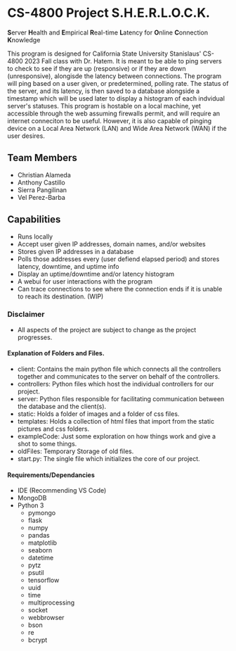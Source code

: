 # CS-4800 Project S.H.E.R.L.O.C.K.
**S**erver **H**ealth and **E**mpirical **R**eal-time **L**atency for **O**nline **C**onnection **K**nowledge

This program is designed for California State University Stanislaus' CS-4800 2023 Fall class with Dr. Hatem. It is meant to be able to ping servers to check to see if they are up (responsive) or if they are down (unresponsive), alongisde the latency between connections. The program will ping based on a user given, or predetermined, polling rate. The status of the server, and its latency, is then saved to a database alongside a timestamp which will be used later to display a histogram of each indvidual server's statuses.  This program is hostable on a local machine, yet accessible through the web assuming firewalls permit, and will require an internet conneciton to be useful. However, it is also capable of pinging device on a Local Area Network (LAN) and Wide Area Network (WAN) if the user desires.

## Team Members
- Christian Alameda
- Anthony Castillo
- Sierra Pangilinan
- Vel Perez-Barba

## Capabilities
- Runs locally
- Accept user given IP addresses, domain names, and/or websites
- Stores given IP addresses in a database
- Polls those addresses every (user defiend elapsed period) and stores latency, downtime, and uptime info
- Display an uptime/downtime and/or latency histogram
- A webui for user interactions with the program
- Can trace connections to see where the connection ends if it is unable to reach its destination. (WIP)

### Disclaimer
- All aspects of the project are subject to change as the project progresses.

#### Explanation of Folders and Files.
- client: Contains the main python file which connects all the controllers together and communicates to the server on behalf of the controllers.
- controllers: Python files which host the individual controllers for our project.
- server: Python files responsible for facilitating communication between the database and the client(s).
- static: Holds a folder of images and a folder of css files.
- templates: Holds a collection of html files that import from the static pictures and css folders.
- exampleCode: Just some exploration on how things work and give a shot to some things.
- oldFiles: Temporary Storage of old files.
- start.py: The single file which initializes the core of our project.

#### Requirements/Dependancies
- IDE (Recommending VS Code)
- MongoDB
- Python 3
  -  pymongo
  -  flask
  -  numpy
  -  pandas
  -  matplotlib
  -  seaborn
  -  datetime
  -  pytz
  -  psutil
  -  tensorflow
  -  uuid
  -  time
  -  multiprocessing
  -  socket
  -  webbrowser
  -  bson
  -  re
  -  bcrypt
